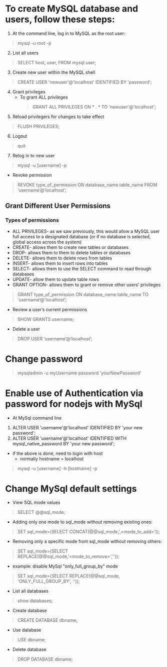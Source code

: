 # To create MySQL database and users, follow these steps:
1. At the command line, log in to MySQL as the root user:
> mysql -u root -p
2. List all users
> SELECT host, user, FROM mysql.user;
3. Create new user within the MySQL shell
> CREATE USER 'newuser'@'localhost' IDENTIFIED BY 'password';
4. Grant privileges
    * To grant ALL privileges
        > GRANT ALL PRIVILEGES ON * . * TO 'newuser'@'localhost';
5. Reload privilegers for changes to take effect
> FLUSH PRIVILEGES;
6. Logout
> quit
7. Relog in to new user
> mysql -u [username] -p

* Revoke permission
> REVOKE type_of_permission ON database_name.table_name FROM ‘username’@‘localhost’;

## Grant Different User Permissions
### Types of permissions
* ALL PRIVILEGES- as we saw previously, this would allow a MySQL user full access to a designated database (or if no database is selected, global access across the system)
* CREATE- allows them to create new tables or databases
* DROP- allows them to them to delete tables or databases
* DELETE- allows them to delete rows from tables
* INSERT- allows them to insert rows into tables
* SELECT- allows them to use the SELECT command to read through databases
* UPDATE- allow them to update table rows
* GRANT OPTION- allows them to grant or remove other users' privileges
> GRANT type_of_permission ON database_name.table_name TO ‘username’@'localhost’;

* Review a user’s current permissions
> SHOW GRANTS username;

* Delete a user
> DROP USER ‘username’@‘localhost’;


# Change password
> mysqladmin -u myUsername password 'yourNewPassword'

# Enable use of Authentication via password for nodejs with MySql
* At MySql command line
1. ALTER USER 'username'@'localhost' IDENTIFIED BY 'your new password';
2. ALTER USER 'username'@'localhost' IDENTIFIED WITH mysql_native_password BY 'your new password';
* if the above is done, need to login with host
  * normally hostname = localhost
> mysql -u [username] -h [hostname] -p


# Change MySql default settings
* View SQL mode values
> SELECT @@sql_mode;

* Adding only one mode to sql_mode without removing existing ones:
> SET sql_mode=(SELECT CONCAT(@@sql_mode,',<mode_to_add>'));

* Removing only a specific mode from sql_mode without removing others:
> SET sql_mode=(SELECT REPLACE(@@sql_mode,'<mode_to_remove>',''));

* example: disable MySql "only_full_group_by" mode
> SET sql_mode=(SELECT REPLACE(@@sql_mode, 'ONLY_FULL_GROUP_BY', ''));


* List all databases
> show databases;

* Create database
> CREATE DATABASE dbname;

* Use database
> USE dbname;

* Delete database
> DROP DATABASE dbname;
